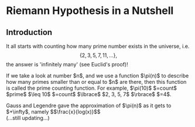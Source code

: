# Riemann Hypothesis in a Nutshell

## Introduction
It all starts with counting how many prime number exists in the universe, i.e. $$\lbrace 2, 3, 5, 7, 11, ... \rbrace,$$
the answer is 'infinitely many' (see Euclid's proof)!
<p/>
If we take a look at number $n$, and we use a function $\pi(n)$ to describe how many primes smaller than or equal to $n$ are there, then this function is called the prime counting function. For example, $\pi(10)$ $=count$ $prime$ $\leq 10$ $=count$ $\lbrace$ $2, 3, 5, 7$ $\rbrace$ $=4$.
<p/>
Gauss and Legendre gave the approximation of $\pi(n)$ as it gets to $+\infty$, namely $$\frac{x}{log(x)}$$
<br/>
(...still updating...)
